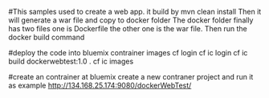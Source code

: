 #This samples used to create a web app.
it build by mvn clean install
Then it will generate a war file and copy to docker folder
The docker folder finally has two files one is Dockerfile the other one is the war file.
Then run the docker build command

#deploy the code into bluemix contrainer images
cf login
cf ic login
cf ic build dockerwebtest:1.0 .
cf ic images


#create an contrainer
at bluemix create a new contraner project and run it as example
http://134.168.25.174:9080/dockerWebTest/





